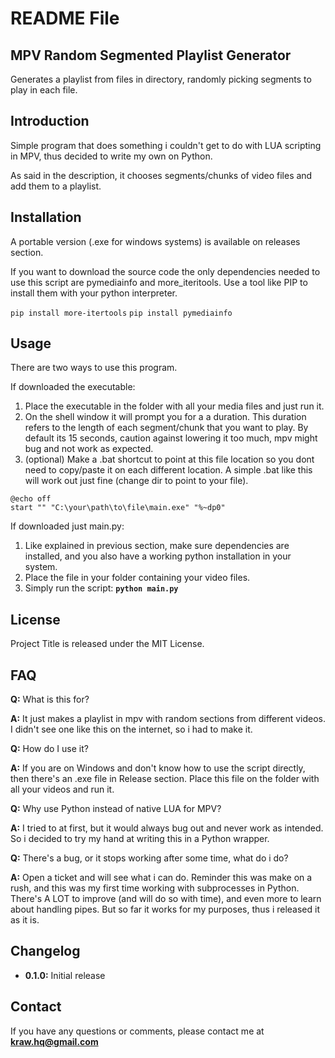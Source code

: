 # **README File**

## **MPV Random Segmented Playlist Generator**

Generates a playlist from files in directory, randomly picking segments to play in each file.

## **Introduction**

Simple program that does something i couldn't get to do with LUA scripting in MPV, thus decided to write my own on Python.

As said in the description, it chooses segments/chunks of video files and add them to a playlist.

## **Installation**

A portable version (.exe for windows systems) is available on releases section.

If you want to download the source code the only dependencies needed to use this script are pymediainfo and more_iteritools. Use a tool like PIP to install them with your python interpreter.

`pip install more-itertools`
`pip install pymediainfo`

## **Usage**

There are two ways to use this program.

If downloaded the executable:

1. Place the executable in the folder with all your media files and just run it.
2. On the shell window it will prompt you for a a duration. This duration refers to the length of each segment/chunk that you want to play. By default its 15 seconds, caution against lowering it too much, mpv might bug and not work as expected.
3. (optional) Make a .bat shortcut to point at this file location so you dont need to copy/paste it on each different location. A simple .bat like this will work out just fine (change dir to point to your file).

```
@echo off
start "" "C:\your\path\to\file\main.exe" "%~dp0"
```

If downloaded just main.py:

1. Like explained in previous section, make sure dependencies are installed, and you also have a working python installation in your system.
2. Place the file in your folder containing your video files.
3. Simply run the script: **`python main.py`**

## **License**

Project Title is released under the MIT License.

## **FAQ**

**Q:** What is this for?

**A:** It just makes a playlist in mpv with random sections from different videos. I didn't see one like this on the internet, so i had to make it.

**Q:** How do I use it?

**A:** If you are on Windows and don't know how to use the script directly, then there's an .exe file in Release section. Place this file on the folder with all your videos and run it.

**Q:** Why use Python instead of native LUA for MPV?

**A:** I tried to at first, but it would always bug out and never work as intended. So i decided to try my hand at writing this in a Python wrapper.

**Q:** There's a bug, or it stops working after some time, what do i do?

**A:** Open a ticket and will see what i can do. Reminder this was make on a rush, and this was my first time working with subprocesses in Python. There's A LOT to improve (and will do so with time), and even more to learn about handling pipes. But so far it works for my purposes, thus i released it as it is.

## **Changelog**

- **0.1.0:** Initial release

## **Contact**

If you have any questions or comments, please contact me at **kraw.hq@gmail.com**
